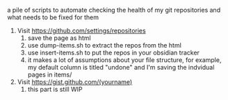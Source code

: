 
a pile of scripts to automate checking the health of my git repositories and what needs to be fixed for them

1. Visit https://github.com/settings/repositories
	1. save the page as html 
	2. use dump-items.sh to extract the repos from the html
	3. use insert-items.sh to put the repos in your obsidian tracker
	4. it makes a lot of assumptions about your file structure, for example, my default column is titled "undone" and I'm saving the indvidual pages in items/
2. Visit https://gist.github.com/(yourname)
	1. this part is still WIP